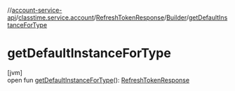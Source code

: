 //[account-service-api](../../../../index.md)/[classtime.service.account](../../index.md)/[RefreshTokenResponse](../index.md)/[Builder](index.md)/[getDefaultInstanceForType](get-default-instance-for-type.md)

# getDefaultInstanceForType

[jvm]\
open fun [getDefaultInstanceForType](get-default-instance-for-type.md)(): [RefreshTokenResponse](../index.md)
